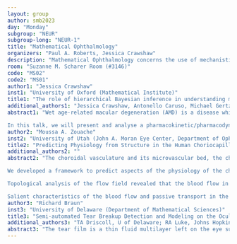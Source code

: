 ```yaml
---
layout: group
author: smb2023
day: "Monday"
subgroup: "NEUR"
subgroup-long: "NEUR-1"
title: "Mathematical Ophthalmology"
organizers: "Paul A. Roberts, Jessica Crawshaw"
description: "Mathematical Ophthalmology concerns the use of mechanistic mathematical models to derive insight into the mechanisms underpinning the structure and function of the eye in health, development and disease and to predict the effects of existing and putative treatments. It is an exciting time in Mathematical Ophthalmology. Though a relatively small field, we are reaching a tipping point as the importance of quantitative tools in ophthalmology becomes more widely recognised and the number of those working in the field reaches a critical mass. Thus, we are now at a point where a significant body of substantive research has been built up and where we are gaining increasing recognition as a community. In this minisymposium, we will showcase research in the field to the broader Mathematical Biology community, and aim to build and strengthen connections and collaborations within the Mathematical Ophthalmology community. It is hoped that this session will also encourage other applied mathematicians to conduct research in this exciting area."
room: "Suzanne M. Scharer Room (#3146)"
code: "MS02"
code2: "MS01"
author1: "Jessica Crawshaw"
inst1: "University of Oxford (Mathematical Institute)"
title1: "The role of hierarchical Bayesian inference in understanding macular degeneration treatment strategies"
additional_authors1: "Jessica Crawshaw, Antonello Caruso, Michael Gertz, David Augustin, Philip Maini, Eamonn Gaffney"
abstract1: "Wet age-related macular degeneration (AMD) is a disease which slowly destroys ones’ central vision, with a huge impact on quality of life. It is the leading cause of central blindness worldwide. Wet AMD is characterised by neovascularisation, triggered by an unhealthy abundance of vascular endothelial growth factor (VEGF). These newly formed capillaries allow fluids to seep into the retina, damaging the local photoreceptors (critical light-sensing cells). Currently, there is no definitive cure for wet AMD. As such, intraocular injections of anti-angiogenic drugs to reduce the abundance of retinal VEGF is the clinical gold standard for disease management, slowing the progression of vision loss. However, injections into the eye are unpleasant, and the fluid dynamics within the eye leads to relatively rapid drug elimination, resulting in the need for regular intraocular injections. 

In this talk, we will present and analyse a pharmacokinetic/pharmacodynamic (PK/PD) model of a standard-of-care antibody, ranibizumab, targeting VEGF. This model has been developed to improve our understanding of the ocular pharmacology of ranibizumab and to provide a robust understanding of ranibizumab retention in the eye. Results from this PK/PD model are compared to published animal (cynomolgus monkey) and human data. We present a hierarchical Bayesian inference strategy to determine relevant parameter distributions. Using this strategy, we provide insight into the clinically observed inter-patient variability in VEGF suppression and drug retention. Finally, this model establishes the initial basis for a computational framework we are developing to mathematically compare the ocular PK/PD of ranibizumab with novel therapeutic strategies and other clinical anti-VEGF drugs in the treatment of AMD."
author2: "Moussa A. Zouache"
inst2: "University of Utah (John A. Moran Eye Center, Department of Ophthalmology & Visual Sciences)"
title2: "Predicting Physiology from Structure in the Human Choriocapillaris"
additional_authors2: ""
abstract2: "The choroidal vasculature and its microvascular bed, the choriocapillaris, support the metabolic requirements of the outer half of the retina, which includes the photoreceptors, cells that have one of the highest metabolic rates of any cell of the human body. The choriocapillaris has evolved a vascular geometry that differs markedly from branched vasculatures. It consists of a layer of densely organized capillaries contained between two continuous and approximately parallel sheets. Blood enters and leaves the choriocapillaris through a set of arterioles and venules connected to capillaries perpendicularly to its plane. Because of this unusual geometry, theoretical and experimental approaches traditionally applied to characterize blood flow and mass exchange in branched microvasculatures are not adapted to the choriocapillaris. As a result, it has been difficult to assess the role that this vascular bed plays in the onset and progression of inflammatory and degenerative diseases of the back of the eye.

We developed a framework to predict aspects of the physiology of the choriocapillaris from experimentally accessible vascular parameters. This framework relies on three-dimensional mathematical models of the choriocapillaris informed by the angioarchitecture of the choroid as observed through immunohistochemistry of human tissue. Blood was modelled as a Newtonian fluid, and analytical and numerical solutions for the blood flow were obtained by solving the Navier-Stokes equation. The salient features of mass exchange with the retina were determined by solving the advection-diffusion equation for a scalar while imposing either a Dirichlet or a Neumann boundary condition on the surface of the choriocapillaris.

Topological analysis of the flow field revealed that the blood flow in the choriocapillaris is decomposed into contiguous subsets separated by separation surfaces across which there is no flow. This segmentation is at the origin of the previously unexplained lobular appearance of the choriocapillaris observed during fluorescent dye angiography. The segmentation of the blood flow is associated with spatially heterogeneous dominant transport mechanisms. The boundaries between subsets of the flow field form regions, where the transport of material is dominantly diffusive. These regions represent areas of reduced exchange with the outer retina and are ubiquitous across the choriocapillaris. The width of diffusion-limited regions is determined by the relative distribution of arteriolar and venular insertions into the choriocapillaris, arterial flow rate and molecular diffusivity. 

Salient characteristics of the blood flow and passive transport in the choriocapillaris differ markedly from branched vasculatures. The geometry of the choriocapillaris is associated with segmented blood flow and spatially heterogeneous exchange with the outer retina. This heterogeneity may explain the spatial selectivity in pathologies associated with retinal diseases."
author3: "Richard Braun"
inst3: "University of Delaware (Department of Mathematical Sciences)"
title3: "Semi-automated Tear Breakup Detection and Modeling on the Ocular Surface"
additional_authors3: "TA Driscoll, U of Delaware; RA Luke, Johns Hopkins U and NIST; CG Begley, Indiana U; D Awis-Gyau, Alcon Research LLC."
abstract3: "The tear film is a thin fluid multilayer left on the eye surface after a blink. A good tear film is essential for health and proper function of the eye. Millions of people have a condition called dry eye disease (DED) that is thought to be closely linked to the tear film. DED inhibits vision and may lead to inflammation and ocular surface damage. However, there is little quantitative data about tear film failure, often called tear break up (TBU). Currently, it is not possible to directly measure important variables such as tear osmolarity (saltiness) within areas of TBU. We present a mostly automatic method that we have developed to extract data from video of the tear film dyed with fluorescein (for visualization). We have extracted data for 15 healthy subjects resulting in 467 instances of TBU. Using parameter identification from fits to appropriate math models, we estimate which mechanisms are most important in each instance and determine critical variables such as osmolarity within regions of TBU. Not only is new data obtained, but far more data, enabling statistical methods to be applied. So far, the methods provide baseline data for TBU in healthy subjects; future work will produce data from DED subjects."
---
```

